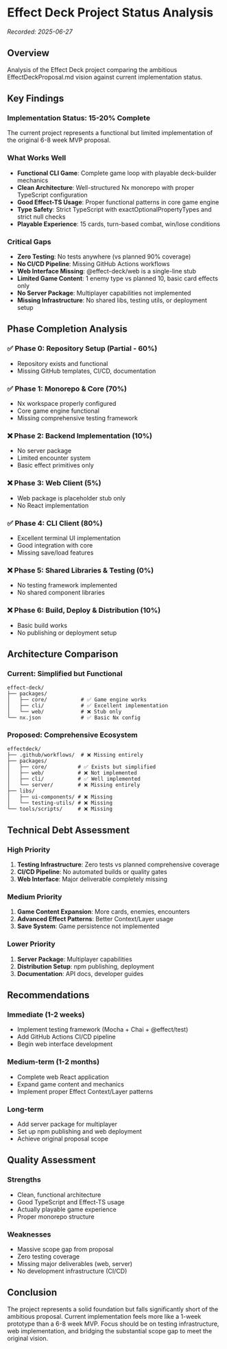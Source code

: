 # Effect Deck Project Status Analysis
*Recorded: 2025-06-27*

## Overview
Analysis of the Effect Deck project comparing the ambitious EffectDeckProposal.md vision against current implementation status.

## Key Findings

### Implementation Status: 15-20% Complete
The current project represents a functional but limited implementation of the original 6-8 week MVP proposal.

### What Works Well
- **Functional CLI Game**: Complete game loop with playable deck-builder mechanics
- **Clean Architecture**: Well-structured Nx monorepo with proper TypeScript configuration
- **Good Effect-TS Usage**: Proper functional patterns in core game engine
- **Type Safety**: Strict TypeScript with exactOptionalPropertyTypes and strict null checks
- **Playable Experience**: 15 cards, turn-based combat, win/lose conditions

### Critical Gaps
- **Zero Testing**: No tests anywhere (vs planned 90% coverage)
- **No CI/CD Pipeline**: Missing GitHub Actions workflows
- **Web Interface Missing**: @effect-deck/web is a single-line stub
- **Limited Game Content**: 1 enemy type vs planned 10, basic card effects only
- **No Server Package**: Multiplayer capabilities not implemented
- **Missing Infrastructure**: No shared libs, testing utils, or deployment setup

## Phase Completion Analysis

### ✅ Phase 0: Repository Setup (Partial - 60%)
- Repository exists and functional
- Missing GitHub templates, CI/CD, documentation

### ✅ Phase 1: Monorepo & Core (70%)
- Nx workspace properly configured
- Core game engine functional
- Missing comprehensive testing framework

### ❌ Phase 2: Backend Implementation (10%)
- No server package
- Limited encounter system
- Basic effect primitives only

### ❌ Phase 3: Web Client (5%)
- Web package is placeholder stub only
- No React implementation

### ✅ Phase 4: CLI Client (80%)
- Excellent terminal UI implementation
- Good integration with core
- Missing save/load features

### ❌ Phase 5: Shared Libraries & Testing (0%)
- No testing framework implemented
- No shared component libraries

### ❌ Phase 6: Build, Deploy & Distribution (10%)
- Basic build works
- No publishing or deployment setup

## Architecture Comparison

### Current: Simplified but Functional
```
effect-deck/
├── packages/
│   ├── core/           # ✅ Game engine works
│   ├── cli/            # ✅ Excellent implementation  
│   └── web/            # ❌ Stub only
└── nx.json             # ✅ Basic Nx config
```

### Proposed: Comprehensive Ecosystem
```
effectdeck/
├── .github/workflows/  # ❌ Missing entirely
├── packages/
│   ├── core/          # ✅ Exists but simplified
│   ├── web/           # ❌ Not implemented  
│   ├── cli/           # ✅ Well implemented
│   └── server/        # ❌ Missing entirely
├── libs/
│   ├── ui-components/ # ❌ Missing
│   └── testing-utils/ # ❌ Missing
└── tools/scripts/     # ❌ Missing
```

## Technical Debt Assessment

### High Priority
1. **Testing Infrastructure**: Zero tests vs planned comprehensive coverage
2. **CI/CD Pipeline**: No automated builds or quality gates
3. **Web Interface**: Major deliverable completely missing

### Medium Priority  
1. **Game Content Expansion**: More cards, enemies, encounters
2. **Advanced Effect Patterns**: Better Context/Layer usage
3. **Save System**: Game persistence not implemented

### Lower Priority
1. **Server Package**: Multiplayer capabilities
2. **Distribution Setup**: npm publishing, deployment
3. **Documentation**: API docs, developer guides

## Recommendations

### Immediate (1-2 weeks)
- Implement testing framework (Mocha + Chai + @effect/test)
- Add GitHub Actions CI/CD pipeline
- Begin web interface development

### Medium-term (1-2 months)
- Complete web React application
- Expand game content and mechanics
- Implement proper Effect Context/Layer patterns

### Long-term
- Add server package for multiplayer
- Set up npm publishing and web deployment
- Achieve original proposal scope

## Quality Assessment

### Strengths
- Clean, functional architecture
- Good TypeScript and Effect-TS usage
- Actually playable game experience
- Proper monorepo structure

### Weaknesses
- Massive scope gap from proposal
- Zero testing coverage
- Missing major deliverables (web, server)
- No development infrastructure (CI/CD)

## Conclusion
The project represents a solid foundation but falls significantly short of the ambitious proposal. Current implementation feels more like a 1-week prototype than a 6-8 week MVP. Focus should be on testing infrastructure, web implementation, and bridging the substantial scope gap to meet the original vision.